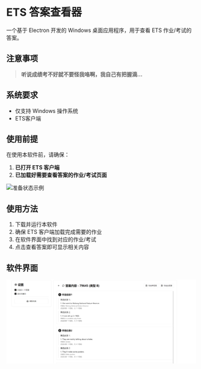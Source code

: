 # ETS 答案查看器

一个基于 Electron 开发的 Windows 桌面应用程序，用于查看 ETS 作业/考试的答案。

## 注意事项

> **听说成绩考不好就不要怪我咯啊，我自己有把握滴...**  

## 系统要求

- 仅支持 Windows 操作系统
- ETS客户端

## 使用前提

在使用本软件前，请确保：
1. **已打开 ETS 客户端**
2. **已加载好需要查看答案的作业/考试页面**

![准备状态示例](2025-09-24%20200833.png)

## 使用方法

1. 下载并运行本软件
2. 确保 ETS 客户端加载完成需要的作业
3. 在软件界面中找到对应的作业/考试
4. 点击查看答案即可显示相关内容

## 软件界面

![软件界面](image.png)

